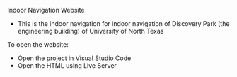 Indoor Navigation Website
- This is the indoor navigation for indoor navigation of Discovery Park (the engineering building) of University of North Texas

To open the website:
- Open the project in Visual Studio Code
- Open the HTML using Live Server
